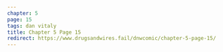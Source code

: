 ```yaml
---
chapter: 5
page: 15
tags: dan vitaly
title: Chapter 5 Page 15
redirect: https://www.drugsandwires.fail/dnwcomic/chapter-5-page-15/
---
```

